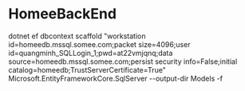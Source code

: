 # HomeeBackEnd
 
dotnet ef dbcontext scaffold "workstation id=homeedb.mssql.somee.com;packet size=4096;user id=quangminh_SQLLogin_1;pwd=at22vmjqnq;data source=homeedb.mssql.somee.com;persist security info=False;initial catalog=homeedb;TrustServerCertificate=True" Microsoft.EntityFrameworkCore.SqlServer --output-dir Models -f
